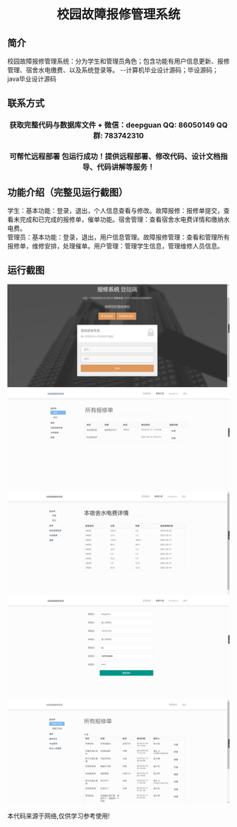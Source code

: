 <p><h1 align="center">校园故障报修管理系统</h1></p>

## 简介
校园故障报修管理系统：分为学生和管理员角色；包含功能有用户信息更新、报修管理、宿舍水电缴费、以及系统登录等。    --计算机毕业设计源码；毕设源码；java毕业设计源码


## 联系方式
<p><h3 align="center">获取完整代码与数据库文件 + 微信：deepguan QQ: 86050149 QQ群: 783742310</h3></p>
<p><h3 align="center">可帮忙远程部署 包运行成功！提供远程部署、修改代码、设计文档指导、代码讲解等服务！</h3></p>

## 功能介绍（完整见运行截图）
学生：基本功能：登录，退出，个人信息查看与修改。故障报修：报修单提交，查看未完成和已完成的报修单，催单功能。宿舍管理：查看宿舍水电费详情和缴纳水电费。  
管理员：基本功能：登录，退出，用户信息管理。故障报修管理：查看和管理所有报修单，维修安排，处理催单。用户管理：管理学生信息，管理维修人员信息。


## 运行截图
![](imgs/588112-20220718073321422-1775994763.png)
![](imgs/588112-20220718073325524-286185655.png)
![](imgs/588112-20220718073330051-1292557549.png)
![](imgs/588112-20220718073333977-747116790.png)
![](imgs/588112-20220718073337760-40917630.png)

<p>本代码来源于网络,仅供学习参考使用!</p>
